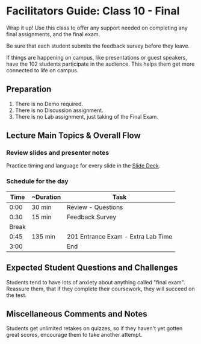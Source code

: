 # Facilitators Guide: Class 10 - Final

Wrap it up! Use this class to offer any support needed on completing any final assignments, and the final exam.

Be sure that each student submits the feedback survey before they leave.

If things are happening on campus, like presentations or guest speakers, have the 102 students participate in the audience. This helps them get more connected to life on campus.

## Preparation

1. There is no Demo required.
1. There is no Discussion assignment.
1. There is no Lab assignment, just taking of the Final Exam.

## Lecture Main Topics & Overall Flow

### Review slides and presenter notes

Practice timing and language for every slide in the [Slide Deck](https://docs.google.com/presentation/d/1Xqt1tYrLqtmDHjEOsN_ucT1yuoPbwMP1cvIKeUVxIwk/edit).

### Schedule for the day

|  Time  |  ~Duration|   Task                               |
|---     |---        |---                                   |
|  0:00  |  30 min   |  Review - Questions                  |
|  0:30  |  15 min   |  Feedback Survey                     |
|  Break |           |                                      |
|  0:45  |  135 min  |  201 Entrance Exam - Extra Lab Time  |
|  3:00  |           |  End                                 |

## Expected Student Questions and Challenges

Students tend to have lots of anxiety about anything called "final exam". Reassure them, that if they complete their coursework, they will succeed on the test.

## Miscellaneous Comments and Notes

Students get unlimited retakes on quizzes, so if they haven't yet gotten great scores, encourage them to take another attempt.
